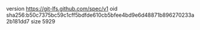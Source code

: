 version https://git-lfs.github.com/spec/v1
oid sha256:b50c7375bc59c1cff5bdfde610cb5bfee4bd9e6d48871b896270233a2b181dd7
size 5929
